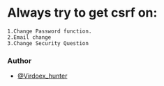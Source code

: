 # Always try to get csrf on:
```
1.Change Password function.
2.Email change
3.Change Security Question
```
### Author
* [@Virdoex_hunter](https://twitter.com/Virdoex_hunter)
